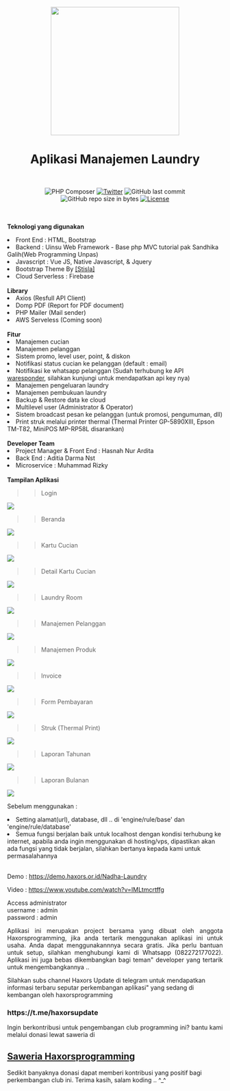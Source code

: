 <p align="center">
<img src='https://github.com/haxorsprogramming/Nadha-Laundry/blob/master/ladun/login/images/nadha_laundry.jpg?raw=true' width='300px'>
</p>
<h1 align="center">Aplikasi Manajemen Laundry</h1>
<br>
<span align="center">

![PHP Composer](https://github.com/haxorsprogramming/Nadha-Laundry/workflows/PHP%20Composer/badge.svg) [![Twitter](https://img.shields.io/twitter/follow/nadha_alditha.svg?style=social&label=Follow)](https://twitter.com/intent/follow?screen_name=nadha_alditha) ![GitHub last commit](https://img.shields.io/github/last-commit/haxorsprogramming/Nadha-Laundry.svg) ![GitHub repo size in bytes](https://img.shields.io/github/repo-size/badges/shields.svg) [![License](https://img.shields.io/github/license/haxorsprogramming/Nadha-Laundry.svg)](LICENSE)

</span>

<br/><br/>
<b>Teknologi yang digunakan</b>
<li>Front End : HTML, Bootstrap</li>
<li>Backend : Uinsu Web Framework - Base php MVC tutorial pak Sandhika Galih(Web Programming Unpas)</li>
<li>Javascript : Vue JS, Native Javascript, & Jquery</li>
<li>Bootstrap Theme By <a href='https://demo.getstisla.com/index.html'>[Stisla]</a></li>
<li>Cloud Serverless : Firebase</li>
<br/>
<b>Library</b>
<li>Axios (Resfull API Client)</li>
<li>Domp PDF (Report for PDF document)</li>
<li>PHP Mailer (Mail sender)</li>
<li>AWS Serveless (Coming soon)</li>
<br/>
<b>Fitur</b>
<li> Manajemen cucian</li>
<li> Manajemen pelanggan</li>
<li> Sistem promo, level user, point, & diskon</li>
<li> Notifikasi status cucian ke pelanggan (default : email)</li>
<li> Notifikasi ke whatsapp pelanggan (Sudah terhubung ke API <a href='https://waresponder.co.id'>waresponder</a>, silahkan kunjungi untuk mendapatkan api key nya)</li>
<li> Manajemen pengeluaran laundry</li>
<li> Manajemen pembukuan laundry</li>
<li> Backup & Restore data ke cloud</li>
<li> Multilevel user (Administrator & Operator)</li>
<li> Sistem broadcast pesan ke pelanggan (untuk promosi, pengumuman, dll)</li>
<li> Print struk melalui printer thermal (Thermal Printer GP-5890XIII, Epson TM-T82, MiniPOS MP-RP58L disarankan)</li>
<br/>
<b>Developer Team</b>
<li> Project Manager & Front End : Hasnah Nur Ardita</li>
<li> Back End : Aditia Darma Nst</li>
<li> Microservice : Muhammad Rizky</li>
<br/>
<b>Tampilan Aplikasi</b>
<br/>

>> Login

<img src='https://github.com/haxorsprogramming/Haxors-Contributors/blob/master/haxors_project/nadha_laundry_ss/login.png?raw=true'>

>> Beranda

<img src='https://github.com/haxorsprogramming/Haxors-Contributors/blob/master/haxors_project/nadha_laundry_ss/beranda.png?raw=true'>

>> Kartu Cucian

<img src='https://github.com/haxorsprogramming/Haxors-Contributors/blob/master/haxors_project/nadha_laundry_ss/kartu_laundry.png?raw=true'>

>> Detail Kartu Cucian 

<img src='https://github.com/haxorsprogramming/Haxors-Contributors/blob/master/haxors_project/nadha_laundry_ss/detail_kartu_laundry.png?raw=true'>

>> Laundry Room

<img src='https://github.com/haxorsprogramming/Haxors-Contributors/blob/master/haxors_project/nadha_laundry_ss/laundry_room.png?raw=true'>

>> Manajemen Pelanggan

<img src='https://github.com/haxorsprogramming/Haxors-Contributors/blob/master/haxors_project/nadha_laundry_ss/manajemen_pelanggan.png?raw=true'>

>> Manajemen Produk

<img src='https://github.com/haxorsprogramming/Haxors-Contributors/blob/master/haxors_project/nadha_laundry_ss/manajemen_produk.png?raw=true'>

>> Invoice

<img src='https://github.com/haxorsprogramming/Haxors-Contributors/blob/master/haxors_project/nadha_laundry_ss/invoice.png?raw=true'>

>> Form Pembayaran

<img src='https://github.com/haxorsprogramming/Haxors-Contributors/blob/master/haxors_project/nadha_laundry_ss/pembayaran.png?raw=true'>

>> Struk (Thermal Print)

<img src='https://github.com/haxorsprogramming/Haxors-Contributors/blob/master/haxors_project/nadha_laundry_ss/print_struk.png?raw=true'>

>> Laporan Tahunan

<img src='https://github.com/haxorsprogramming/Haxors-Contributors/blob/master/haxors_project/nadha_laundry_ss/laporan_tahunan.png?raw=true'>

>> Laporan Bulanan 

<img src='https://github.com/haxorsprogramming/Haxors-Contributors/blob/master/haxors_project/nadha_laundry_ss/laporan_bulanan.png?raw=true'>

<br/>

Sebelum menggunakan : <br/>
<li> Setting alamat(url), database, dll ..  di 'engine/rule/base' dan 'engine/rule/database' </li>
<li> Semua fungsi berjalan baik untuk localhost dengan kondisi terhubung ke internet, apabila anda ingin menggunakan di hosting/vps, dipastikan akan ada fungsi yang tidak berjalan, silahkan bertanya kepada kami untuk permasalahannya</li>
<br/>

Demo : https://demo.haxors.or.id/Nadha-Laundry

Video : https://www.youtube.com/watch?v=IMLtmcrtffg

Access administrator<br/>
username : admin<br/>
password : admin<br/>
<p align='justify'>
Aplikasi ini merupakan project bersama yang dibuat oleh anggota Haxorsprogramming, jika anda tertarik menggunakan aplikasi ini untuk usaha. Anda dapat menggunakannnya secara gratis. Jika perlu bantuan untuk setup, silahkan menghubungi kami di Whatsapp (082272177022). Aplikasi ini juga bebas dikembangkan bagi teman" developer yang tertarik untuk mengembangkannya ..  
</p>

Silahkan subs channel Haxors Update di telegram untuk mendapatkan informasi terbaru seputar perkembangan aplikasi" yang sedang di kembangan oleh haxorsprogramming
<h3>https://t.me/haxorsupdate</h3>

<p align='justify'>
Ingin berkontribusi untuk pengembangan club programming ini? bantu kami melalui donasi lewat saweria di <h2><a href='https://saweria.co/donate/haxorsprogramming'>Saweria Haxorsprogramming</a></h2>Sedikit banyaknya donasi dapat memberi kontribusi yang positif bagi perkembangan club ini. Terima kasih, salam koding .. ^_^
</p>
